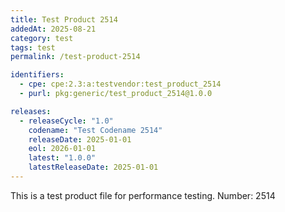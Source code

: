 ```yaml
---
title: Test Product 2514
addedAt: 2025-08-21
category: test
tags: test
permalink: /test-product-2514

identifiers:
  - cpe: cpe:2.3:a:testvendor:test_product_2514
  - purl: pkg:generic/test_product_2514@1.0.0

releases:
  - releaseCycle: "1.0"
    codename: "Test Codename 2514"
    releaseDate: 2025-01-01
    eol: 2026-01-01
    latest: "1.0.0"
    latestReleaseDate: 2025-01-01
---
```


This is a test product file for performance testing. Number: 2514
